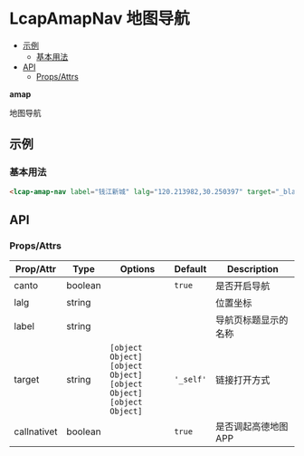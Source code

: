 <!-- 该 README.md 根据 api.yaml 和 docs/*.md 自动生成，为了方便在 GitHub 和 NPM 上查阅。如需修改，请查看源文件 -->

# LcapAmapNav 地图导航

- [示例](#示例)
    - [基本用法](#基本用法)
- [API]()
    - [Props/Attrs](#propsattrs)

**amap**

地图导航

## 示例
### 基本用法

``` html
<lcap-amap-nav label="钱江新城" lalg="120.213982,30.250397" target="_blank"></lcap-amap-nav>
```

## API
### Props/Attrs

| Prop/Attr | Type | Options | Default | Description |
| --------- | ---- | ------- | ------- | ----------- |
| canto | boolean |  | `true` | 是否开启导航 |
| lalg | string |  |  | 位置坐标 |
| label | string |  |  | 导航页标题显示的名称 |
| target | string | `[object Object]`<br/>`[object Object]`<br/>`[object Object]`<br/>`[object Object]` | `'_self'` | 链接打开方式 |
| callnativet | boolean |  | `true` | 是否调起高德地图APP |


